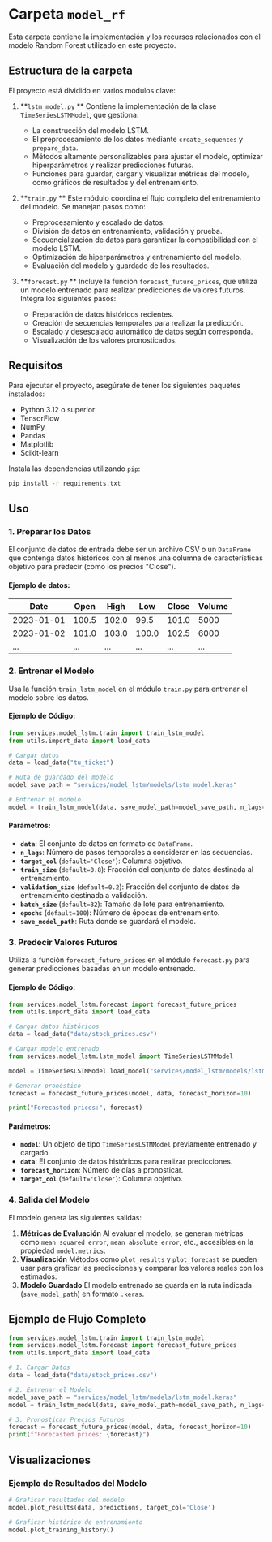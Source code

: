 # Carpeta `model_rf`

Esta carpeta contiene la implementación y los recursos relacionados con el modelo Random Forest utilizado en este proyecto.

## Estructura de la carpeta

El proyecto está dividido en varios módulos clave:


1. **`lstm_model.py` **
Contiene la implementación de la clase `TimeSeriesLSTMModel`, que gestiona:
    - La construcción del modelo LSTM.
    - El preprocesamiento de los datos mediante `create_sequences` y `prepare_data`.
    - Métodos altamente personalizables para ajustar el modelo, optimizar hiperparámetros y realizar predicciones futuras.
    - Funciones para guardar, cargar y visualizar métricas del modelo, como gráficos de resultados y del entrenamiento.

2. **`train.py` **
Este módulo coordina el flujo completo del entrenamiento del modelo. Se manejan pasos como:
    - Preprocesamiento y escalado de datos.
    - División de datos en entrenamiento, validación y prueba.
    - Secuencialización de datos para garantizar la compatibilidad con el modelo LSTM.
    - Optimización de hiperparámetros y entrenamiento del modelo.
    - Evaluación del modelo y guardado de los resultados.

3. **`forecast.py` **
Incluye la función `forecast_future_prices`, que utiliza un modelo entrenado para realizar predicciones de valores futuros. Integra los siguientes pasos:
    - Preparación de datos históricos recientes.
    - Creación de secuencias temporales para realizar la predicción.
    - Escalado y desescalado automático de datos según corresponda.
    - Visualización de los valores pronosticados.

## Requisitos
Para ejecutar el proyecto, asegúrate de tener los siguientes paquetes instalados:
- Python 3.12 o superior
- TensorFlow
- NumPy
- Pandas
- Matplotlib
- Scikit-learn

Instala las dependencias utilizando `pip`:
``` bash
pip install -r requirements.txt
```
## Uso
### 1. Preparar los Datos
El conjunto de datos de entrada debe ser un archivo CSV o un `DataFrame` que contenga datos históricos con al menos una columna de características objetivo para predecir (como los precios "Close").
#### Ejemplo de datos:

| Date | Open | High | Low | Close | Volume |
| --- | --- | --- | --- | --- | --- |
| 2023-01-01 | 100.5 | 102.0 | 99.5 | 101.0 | 5000 |
| 2023-01-02 | 101.0 | 103.0 | 100.0 | 102.5 | 6000 |
| ... | ... | ... | ... | ... | ... |
### 2. Entrenar el Modelo
Usa la función `train_lstm_model` en el módulo `train.py` para entrenar el modelo sobre los datos.
#### Ejemplo de Código:
``` python
from services.model_lstm.train import train_lstm_model
from utils.import_data import load_data

# Cargar datos
data = load_data("tu_ticket")

# Ruta de guardado del modelo
model_save_path = "services/model_lstm/models/lstm_model.keras"

# Entrenar el modelo
model = train_lstm_model(data, save_model_path=model_save_path, n_lags=10)
```
#### Parámetros:
- **`data`**: El conjunto de datos en formato de `DataFrame`.
- **`n_lags`**: Número de pasos temporales a considerar en las secuencias.
- **`target_col`** (`default='Close'`): Columna objetivo.
- **`train_size`** (`default=0.8`): Fracción del conjunto de datos destinada al entrenamiento.
- **`validation_size`** (`default=0.2`): Fracción del conjunto de datos de entrenamiento destinada a validación.
- **`batch_size`** (`default=32`): Tamaño de lote para entrenamiento.
- **`epochs`** (`default=100`): Número de épocas de entrenamiento.
- **`save_model_path`**: Ruta donde se guardará el modelo.

### 3. Predecir Valores Futuros
Utiliza la función `forecast_future_prices` en el módulo `forecast.py` para generar predicciones basadas en un modelo entrenado.
#### Ejemplo de Código:
``` python
from services.model_lstm.forecast import forecast_future_prices
from utils.import_data import load_data

# Cargar datos históricos
data = load_data("data/stock_prices.csv")

# Cargar modelo entrenado
from services.model_lstm.lstm_model import TimeSeriesLSTMModel

model = TimeSeriesLSTMModel.load_model("services/model_lstm/models/lstm_model.keras")

# Generar pronóstico
forecast = forecast_future_prices(model, data, forecast_horizon=10)

print("Forecasted prices:", forecast)
```
#### Parámetros:
- **`model`**: Un objeto de tipo `TimeSeriesLSTMModel` previamente entrenado y cargado.
- **`data`**: El conjunto de datos históricos para realizar predicciones.
- **`forecast_horizon`**: Número de días a pronosticar.
- **`target_col`** (`default='Close'`): Columna objetivo.

### 4. Salida del Modelo
El modelo genera las siguientes salidas:
1. **Métricas de Evaluación**
Al evaluar el modelo, se generan métricas como `mean_squared_error`, `mean_absolute_error`, etc., accesibles en la propiedad `model.metrics`.
2. **Visualización**
Métodos como `plot_results` y `plot_forecast` se pueden usar para graficar las predicciones y comparar los valores reales con los estimados.
3. **Modelo Guardado**
El modelo entrenado se guarda en la ruta indicada (`save_model_path`) en formato `.keras`.

## Ejemplo de Flujo Completo
``` python
from services.model_lstm.train import train_lstm_model
from services.model_lstm.forecast import forecast_future_prices
from utils.import_data import load_data

# 1. Cargar Datos
data = load_data("data/stock_prices.csv")

# 2. Entrenar el Modelo
model_save_path = "services/model_lstm/models/lstm_model.keras"
model = train_lstm_model(data, save_model_path=model_save_path, n_lags=10)

# 3. Pronosticar Precios Futuros
forecast = forecast_future_prices(model, data, forecast_horizon=10)
print(f"Forecasted prices: {forecast}")
```
## Visualizaciones
### Ejemplo de Resultados del Modelo
``` python
# Graficar resultados del modelo
model.plot_results(data, predictions, target_col='Close')

# Graficar histórico de entrenamiento
model.plot_training_history()
```
